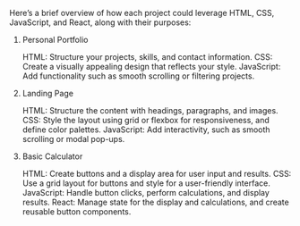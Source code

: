 Here’s a brief overview of how each project could leverage HTML, CSS, JavaScript, and React, along with their purposes:
1. Personal Portfolio

    HTML: Structure your projects, skills, and contact information.
    CSS: Create a visually appealing design that reflects your style.
    JavaScript: Add functionality such as smooth scrolling or filtering projects.
2. Landing Page

    HTML: Structure the content with headings, paragraphs, and images.
    CSS: Style the layout using grid or flexbox for responsiveness, and define color palettes.
    JavaScript: Add interactivity, such as smooth scrolling or modal pop-ups.

3. Basic Calculator

    HTML: Create buttons and a display area for user input and results.
    CSS: Use a grid layout for buttons and style for a user-friendly interface.
    JavaScript: Handle button clicks, perform calculations, and display results.
    React: Manage state for the display and calculations, and create reusable button components.
